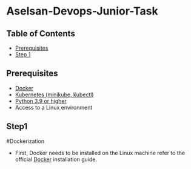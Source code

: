 # Aselsan-Devops-Junior-Task
## Table of Contents
- [Prerequisites](#prerequisites)
- [Step 1](#step1)

## Prerequisites
- [Docker](https://docs.docker.com/engine/install/)
- [Kubernetes (minikube, kubectl)](https://kubernetes.io/docs/setup/)
- [Python 3.9 or higher](https://www.python.org/downloads/)
- Access to a Linux environment

## Step1
#Dockerization
* First, Docker needs to be installed on the Linux machine refer to the official [Docker](https://docs.docker.com/engine/install/) installation guide.

  
  
